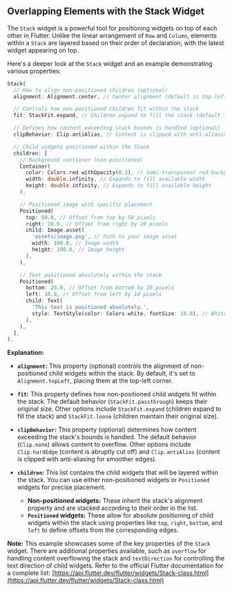 ## Overlapping Elements with the Stack Widget

The `Stack` widget is a powerful tool for positioning widgets on top of each other in Flutter. Unlike the linear arrangement of `Row` and `Column`, elements within a `Stack` are layered based on their order of declaration, with the latest widget appearing on top. 

Here's a deeper look at the `Stack` widget and an example demonstrating various properties:

```dart
Stack(
  // How to align non-positioned children (optional)
  alignment: Alignment.center, // Center alignment (default is top-left)

  // Controls how non-positioned children fit within the stack
  fit: StackFit.expand, // Children expand to fill the stack (default is passthrough)

  // Defines how content exceeding stack bounds is handled (optional)
  clipBehavior: Clip.antiAlias, // Content is clipped with anti-aliasing (default is none)

  // Child widgets positioned within the Stack
  children: [
    // Background container (non-positioned)
    Container(
      color: Colors.red.withOpacity(0.3), // Semi-transparent red background
      width: double.infinity, // Expands to fill available width
      height: double.infinity, // Expands to fill available height
    ),

    // Positioned image with specific placement
    Positioned(
      top: 50.0, // Offset from top by 50 pixels
      right: 20.0, // Offset from right by 20 pixels
      child: Image.asset(
        'assets/image.png', // Path to your image asset
        width: 100.0, // Image width
        height: 100.0, // Image height
      ),
    ),

    // Text positioned absolutely within the stack
    Positioned(
      bottom: 20.0, // Offset from bottom by 20 pixels
      left: 10.0, // Offset from left by 10 pixels
      child: Text(
        'This text is positioned absolutely.',
        style: TextStyle(color: Colors.white, fontSize: 18.0), // White text with larger size
      ),
    ),
  ],
),
```

**Explanation:**

- **`alignment`:** This property (optional) controls the alignment of non-positioned child widgets within the stack. By default, it's set to `Alignment.topLeft`, placing them at the top-left corner.
- **`fit`:** This property defines how non-positioned child widgets fit within the stack. The default behavior (`StackFit.passthrough`) keeps their original size. Other options include `StackFit.expand` (children expand to fill the stack) and `StackFit.loose` (children maintain their original size).
- **`clipBehavior`:** This property (optional) determines how content exceeding the stack's bounds is handled. The default behavior (`Clip.none`) allows content to overflow. Other options include `Clip.hardEdge` (content is abruptly cut off) and `Clip.antiAlias` (content is clipped with anti-aliasing for smoother edges).
- **`children`:** This list contains the child widgets that will be layered within the stack. You can use either non-positioned widgets or `Positioned` widgets for precise placement.

  - **Non-positioned widgets:** These inherit the stack's alignment property and are stacked according to their order in the list.
  - **`Positioned` widgets:** These allow for absolute positioning of child widgets within the stack using properties like `top`, `right`, `bottom`, and `left` to define offsets from the corresponding edges.

**Note:** This example showcases some of the key properties of the `Stack` widget. There are additional properties available, such as `overflow` for handling content overflowing the stack and `textDirection` for controlling the text direction of child widgets. Refer to the official Flutter documentation for a complete list: [https://api.flutter.dev/flutter/widgets/Stack-class.html](https://api.flutter.dev/flutter/widgets/Stack-class.html)
